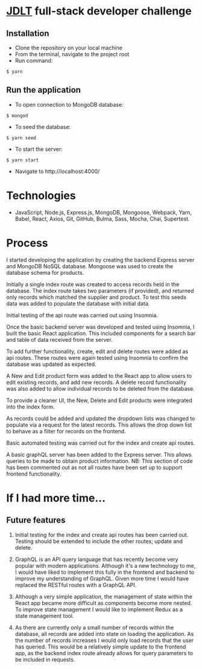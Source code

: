 # [JDLT](https://jdlt.co.uk) full-stack developer challenge

## Installation

* Clone the repository on your local machine
* From the terminal, navigate to the project root
* Run command:
```
$ yarn
```

## Run the application

* To open connection to MongoDB database:
```
$ mongod
```
* To seed the database:
```
$ yarn seed
```
* To start the server:
```
$ yarn start
```
* Navigate to http://localhost:4000/

# Technologies
* JavaScript, Node.js, Express.js, MongoDB, Mongoose, Webpack, Yarn, Babel, React, Axios, Git, GitHub, Bulma, Sass, Mocha, Chai, Supertest.

# Process
I started developing the application by creating the backend Express server and MongoDB NoSQL database. Mongoose was used to create the database schema for products.

Initially a single index route was created to access records held in the database. The index route takes two parameters (if provided), and returned only records which matched the supplier and product. To test this seeds data was added to populate the database with initial data.

Initial testing of the api route was carried out using Insomnia.

Once the basic backend server was developed and tested using Insomnia, I built the basic React application. This included components for a search bar and table of data received from the server.

To add further functionality, create, edit and delete routes were added as api routes. These routes were again tested using Insomnia to confirm the database was updated as expected.

A New and Edit product form was added to the React app to allow users to edit existing records, and add new records. A delete record functionality was also added to allow individual records to be deleted from the database.

To provide a cleaner UI, the New, Delete and Edit products were integrated into the index form.

As records could be added and updated the dropdown lists was changed to populate via a request for the latest records. This allows the drop down list to behave as a filter for records on the frontend.

Basic automated testing was carried out for the index and create api routes.

A basic graphQL server has been added to the Express server. This allows queries to be made to obtain product information. NB: This section of code has been commented out as not all routes have been set up to support frontend functionality.

# If I had more time...

## Future features

1. Initial testing for the index and create api routes has been carried out. Testing should be extended to include the other routes; update and delete.

2. GraphQL is an API query language that has recently become very popular with modern applications. Although it's a new technology to me, I would have liked to implement this fully in the frontend and backend to improve my understanding of GraphQL. Given more time I would have replaced the RESTful routes with a GraphQL API.

3. Although a very simple application, the management of state within the React app became more difficult as components become more nested. To improve state management I would like to implement Redux as a state management tool.

4. As there are currently only a small number of records within the database, all records are added into state on loading the application. As the number of records increases I would only load records that the user has queried. This would be a relatively simple update to the frontend app, as the backend index route already allows for query parameters to be included in requests.
